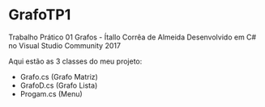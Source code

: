# GrafoTP1
Trabalho Prático 01 Grafos - Ítallo Corrêa de Almeida
Desenvolvido em C# no Visual Studio Community 2017

Aqui estão as 3 classes do meu projeto:
 - Grafo.cs (Grafo Matriz)
 - GrafoD.cs (Grafo Lista)
 - Progam.cs (Menu)
